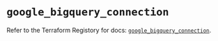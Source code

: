 # `google_bigquery_connection`

Refer to the Terraform Registory for docs: [`google_bigquery_connection`](https://registry.terraform.io/providers/hashicorp/google/4.67.0/docs/resources/bigquery_connection).

